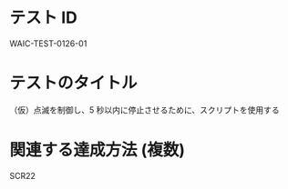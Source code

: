 # テスト ID

WAIC-TEST-0126-01

# テストのタイトル

（仮）点滅を制御し、5 秒以内に停止させるために、スクリプトを使用する

# 関連する達成方法 (複数)

SCR22
